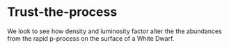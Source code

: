 # Trust-the-process

We look to see how density and luminosity factor alter the the abundances
from the rapid p-process on the surface of a White Dwarf.


